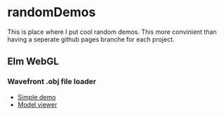 # randomDemos
This is place where I put cool random demos.
This more convinient than having a seperate github pages branche for each project.


## Elm WebGL

### Wavefront .obj file loader

 * [Simple demo](https://zinggi.github.io/randomDemos/webgl/objLoader_simple.html)
 * [Model viewer](https://zinggi.github.io/randomDemos/webgl/objLoader_modelViewer.html)
